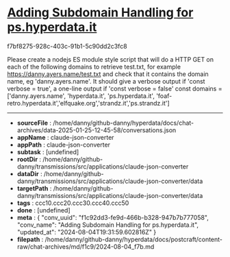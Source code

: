 # [Adding Subdomain Handling for ps.hyperdata.it](https://claude.ai/chat/f1c92dd3-fe9d-466b-b328-947b7b777058)

f7bf8275-928c-403c-91b1-5c90dd2c3fc8

Please create a nodejs ES module style script that will do a HTTP GET on each of the following domains to retrieve test.txt, for example https://danny.ayers.name/test.txt and check that it contains the domain name, eg 'danny.ayers.name'. It should give a verbose output if 'const verbose = true', a one-line output if 'const verbose = false'
const domains = ['danny.ayers.name', 'hyperdata.it', 'ps.hyperdata.it', 'foaf-retro.hyperdata.it','elfquake.org','strandz.it','ps.strandz.it']

---

* **sourceFile** : /home/danny/github-danny/hyperdata/docs/chat-archives/data-2025-01-25-12-45-58/conversations.json
* **appName** : claude-json-converter
* **appPath** : claude-json-converter
* **subtask** : [undefined]
* **rootDir** : /home/danny/github-danny/transmissions/src/applications/claude-json-converter
* **dataDir** : /home/danny/github-danny/transmissions/src/applications/claude-json-converter/data
* **targetPath** : /home/danny/github-danny/transmissions/src/applications/claude-json-converter/data
* **tags** : ccc10.ccc20.ccc30.ccc40.ccc50
* **done** : [undefined]
* **meta** : {
  "conv_uuid": "f1c92dd3-fe9d-466b-b328-947b7b777058",
  "conv_name": "Adding Subdomain Handling for ps.hyperdata.it",
  "updated_at": "2024-08-04T19:31:59.602816Z"
}
* **filepath** : /home/danny/github-danny/hyperdata/docs/postcraft/content-raw/chat-archives/md/f1c9/2024-08-04_f7b.md